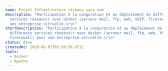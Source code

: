 ```yaml
---
name: Projet Infrastructure réseaux sans nom
description: "Participation à la conguration et au déploiement de différents
  services réseaux\r avec docker (serveur mail, ftp, web, VOIP, firerewall) pour
  une entreprise vitruelle.\r\n"
shortDescription: "Participation à la conguration et au déploiement de
  différents services réseaux\r avec docker (serveur mail, ftp, web, VOIP,
  firerewall) pour une entreprise vitruelle.\r\n"
status: done
createdAt: 2020-06-01T02:59:50.971Z
tools:
  - Docker
  - Apache
---
```


